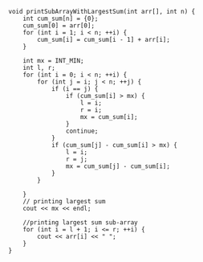     void printSubArrayWithLargestSum(int arr[], int n) {
        int cum_sum[n] = {0};
        cum_sum[0] = arr[0];
        for (int i = 1; i < n; ++i) {
            cum_sum[i] = cum_sum[i - 1] + arr[i];
        }

        int mx = INT_MIN;
        int l, r;
        for (int i = 0; i < n; ++i) {
            for (int j = i; j < n; ++j) {
                if (i == j) {
                    if (cum_sum[i] > mx) {
                        l = i;
                        r = i;
                        mx = cum_sum[i];
                    }
                    continue;
                }
                if (cum_sum[j] - cum_sum[i] > mx) {
                    l = i;
                    r = j;
                    mx = cum_sum[j] - cum_sum[i];
                }
            }

        }
        // printing largest sum
        cout << mx << endl; 
        
        //printing largest sum sub-array
        for (int i = l + 1; i <= r; ++i) {
            cout << arr[i] << " ";
        }
    }